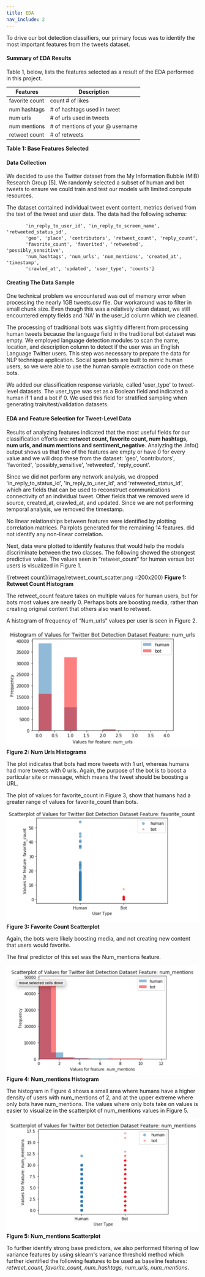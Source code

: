 ```yaml
---
title: EDA
nav_include: 2
---
```


To drive our bot detection classifiers, our primary focus was to identify the most important features from
the tweets dataset.

#### Summary of EDA Results

Table 1, below, lists the features selected as a result of the EDA performed in this project.

|Features        |Description                       |
|----------------|----------------------------------|
| favorite count | count # of likes                 |
| num hashtags   | # of hashtags used in tweet      |
| num urls       | # of urls used in tweets         |
| num mentions   | # of mentions of your @ username |
| retweet count  | # of retweets                    |
**Table 1: Base Features Selected**

#### Data Collection

We decided to use the Twitter dataset from the My Information Bubble (MIB) Research Group [5].
We randomly selected a subset of human and bot tweets to ensure we could train and
test our models with limited compute resources.

The dataset contained individual tweet event content, metrics derived from the text of the tweet and user data. The data had the following schema:

```['id', 'text', 'source', 'user_id', 'truncated', 'in_reply_to_status_id',
       'in_reply_to_user_id', 'in_reply_to_screen_name', 'retweeted_status_id',
       'geo', 'place', 'contributors', 'retweet_count', 'reply_count',
       'favorite_count', 'favorited', 'retweeted', 'possibly_sensitive',
       'num_hashtags', 'num_urls', 'num_mentions', 'created_at', 'timestamp',
       'crawled_at', 'updated', 'user_type', 'counts']
```

#### Creating The Data Sample

One technical problem we encountered was out of memory error when processing
the nearly 1GB tweets.csv file. Our workaround was to
filter in small chunk size. Even though this was a relatively clean dataset, we
still encountered empty fields and 'NA' in the user\_id column which we
cleaned.

The processing of traditional bots was slightly different from
processing human tweets because the language field in the traditional
bot dataset was empty. We employed language detection modules to scan
the name, location, and description column to detect if the user was an
English Language Twitter users. This step was necessary to prepare the
data for NLP technique application. Social spam bots are built to mimic
human users, so we were able to use the human sample extraction code on
these bots.

We added our classification response variable, called 'user\_type' to
tweet-level datasets. The user_type was set as
a Boolean field and indicated a human if 1 and a bot if 0. We used this field for stratified sampling when generating train/test/validation datasets.


#### EDA and Feature Selection for Tweet-Level Data

Results of analyzing features indicated that the most useful fields for
our classification efforts are: **retweet count, favorite count, num
hashtags, num urls, and num mentions and sentiment\_negative**.
Analyzing the .info() output shows us that five of the features are empty
or have 0 for every value and we will drop these from the dataset:
'geo', 'contributors', 'favorited', 'possibly\_sensitive', 'retweeted', 'reply\_count'.

Since we did not perform any network analysis, we dropped
'in\_reply\_to\_status\_id', 'in\_reply\_to\_user\_id', and
'retweeted\_status\_id', which are fields that can be used to
reconstruct communications connectivity of an individual tweet. Other
fields that we removed were id source, created\_at, crawled\_at, and
updated. Since we are not performing temporal analysis, we
removed the timestamp.

No linear relationships between features were identified by plotting correlation matrices.  Pairplots generated for the remaining 14 features. did not identify any non-linear correlation.

Next, data were plotted to identify features
that would help the models discriminate between the two classes. The
following showed the strongest predictive value. The values seen in “retweet\_count“ for human versus bot users is visualized in Figure 1.

![retweet count](image/retweet_count_scatter.png =200x200)
**Figure 1: Retweet Count Histogram**

The retweet\_count feature takes on multiple values for human users, but for bots most values are nearly 0. Perhaps bots are boosting media,
rather than creating original content that others also want to retweet.


A histogram of frequency of “Num\_urls” values per user is seen in Figure 2.

![Num URLS Histogram](image/num_urls_hist.png)
**Figure 2: Num Urls Histograms**

The plot indicates that bots had more tweets with 1 url, whereas humans had more tweets with 0 urls. Again, the purpose of the bot is to boost a particular site or message, which means the tweet should be boosting a URL.

The plot of values for favorite\_count in Figure 3, show that humans had a greater range of values for favorite_count than bots.

![](image/fav_count_scatter.png)
**Figure 3: Favorite Count Scatterplot**


Again, the bots were likely boosting media, and not creating new content that users would favorite.

The final predictor of this set was the Num\_mentions feature.

![](image/num_ment_hist.png)
**Figure 4: Num_mentions Histogram**

The histogram in Figure 4 shows a small area where humans have a higher density of users with num_mentions of 2, and at the upper extreme where only bots have num_mentions.  The values where only bots take on values is easier to visualize in the scatterplot of num_mentions values in Figure 5.

![](image/num_ment_scatter.png)
**Figure 5: Num\_mentions Scatterplot**

To further identify strong base predictors, we also performed filtering of low variance features by using
sklearn's variance threshold method which further identified the following
features to be used as baseline features: *retweet\_count, favorite\_count, num\_hashtags, num\_urls,
num\_mentions*.
